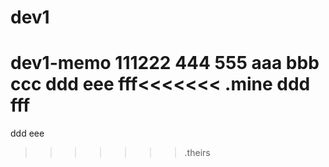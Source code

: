 dev1
====

dev1-memo
111222
444
555
aaa
bbb
ccc
ddd
eee
fff<<<<<<< .mine
ddd
fff
=======
ddd
eee
>>>>>>> .theirs

